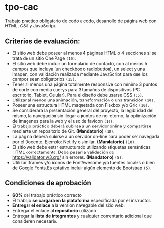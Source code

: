 # tpo-cac
Trabajo práctico obligatorio de codo a codo, desarrollo de página web con HTML, CSS y JavaScript.

## Criterios de evaluación:
- El sitio web debe poseer al menos 4 páginas HTML o 4 secciones si se trata de un sitio One Page `(10)`.
- El sitio web debe incluir un formulario de contacto, con al menos 5 campos que incluya (un checkbox o radiobutton), un select y una imagen, con validación realizada mediante JavaScript para que los campos sean obligatorios `(15)`.
- Tener al menos una página totalmente responsive con mínimo 3 puntos de corte con media querys para 3 tamaños de dispositivos (PC escritorio, Tablet, Celular). Para el diseño debe usarse CSS `(15)`.
- Utilizar al menos una animación, transformación o una transición `(10)`.
- Poseer una estructura HTML maquetada con Flexbox y/o Grid `(10)`.
- Se considerará la presentación general del proyecto, la legibilidad del mismo, la navegación sin llegar a puntos de no retorno, la optimización de imagenes para la web y el uso de favicon `(10)`.
- El trabajo práctico deberá subirse a un servidor online y compartirse mediante un repositorio de Git. **(Mandatorio)** `(10)`.
- La página deberá subirse a un servidor on-line para poder ser navegada por el Docente. Ejemplo: Netlify o similar. **(Mandatorio)** `(10)`.
- El sitio web debe estar estructurado utilizando etiquetas semánticas HTML correctamente. Debe pasar la validación de https://validator.w3.org/ sin errores.  **(Mandatorio)** `(5)`.
- Utilizar iframes y/o íconos de FontAwesome y/o fuentes locales o bien de Google Fonts.Es optativo incluir algún elemento de Bootstrap `(5)`.

## Condiciones de aprobación

- **60%** del trabajo práctico correcto. 
- El trabajo **se cargará en la plataforma** especificada por el instructor.
- **Entregar el enlace** a la versión navegable del sitio web.
- Entregar el enlace al **repositorio** utilizado
- Entregar la **lista de integrantes** y cualquier comentario adicional que consideren necesario. 
